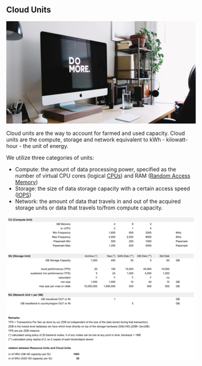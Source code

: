 ## Cloud Units

![](./img/domore.png)

Cloud units are the way to account for farmed and used capacity. Cloud units are the compute, storage and network equivalent to kWh - kilowatt-hour - the unit of energy.

We utilize three categories of units:

- Compute: the amount of data processing power, specified as the number of virtual CPU cores (logical [CPUs](https://en.wikipedia.org/wiki/Central_processing_unit)) and RAM ([Random Access Memory](https://en.wikipedia.org/wiki/Random-access_memory))
- Storage: the size of data storage capacity with a certain access speed ([IOPS](https://en.wikipedia.org/wiki/IOPS))
- Network: the amount of data that travels in and out of the acquired storage units or data that travels to/from compute capacity.

![](./img/cloud_units2.png)
